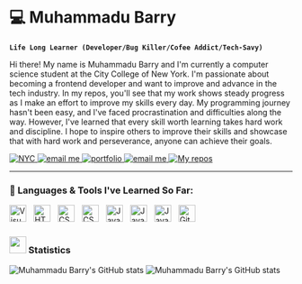 # 💻 Muhammadu Barry

**`Life Long Learner (Developer/Bug Killer/Cofee Addict/Tech-Savy)`**

Hi there! My name is Muhammadu Barry and I'm currently a computer science student at the City College of New York. I'm passionate about becoming a frontend developer and want to improve and advance in the tech industry. In my repos, you'll see that my work shows steady progress as I make an effort to improve my skills every day. My programming journey hasn't been easy, and I've faced procrastination and difficulties along the way. However, I've learned that every skill worth learning takes hard work and discipline. I hope to inspire others to improve their skills and showcase that with hard work and perseverance, anyone can achieve their goals.

<p align="left">
<a href="https://en.wikipedia.org/wiki/New_York_City">
  <img alt="NYC" title="new york city" src="https://custom-icon-badges.demolab.com/badge/New_York_City-USA-green?style=for-the-badge&logo=location&logoColor=white" style="pointer-events: none;"/>
</a>
 <a href="mailto:muhammadubarry5@gmail.com?subject=Subject%20of%20the%20email&body=Hello%20there!" target="_blank">
   <img alt="email me" title = "email" src="https://custom-icon-badges.demolab.com/badge/-muhammadubarry5@gmail.com-blue?style=for-the-badge&logo=mention&logoColor=white"/>
 </a>
  <a href ="https://muhammadubarry.github.io/Portfolio-Website/">
    <img alt="portfolio" title="my portfolio" src="https://custom-icon-badges.demolab.com/badge/-Portfolio_Website-teal?style=for-the-badge&logo=rocket133&logoColor=white"/>
  </a>
   <a href="https://www.linkedin.com/in/muhammadu-barry-6103aa27a/" target="_blank">
   <img alt="email me" title = "email" src="https://custom-icon-badges.demolab.com/badge/-My_Linkedin-teal?style=for-the-badge&logo=linkedin2123&logoColor=white"/>
 </a>
  <a href ="https://github.com/MuhammaduBarry?tab=repositories">
    <img alt="My repos" title="repos" src="https://custom-icon-badges.demolab.com/badge/-My%20Repos-yellow?style=for-the-badge&logoColor=white&logo=repo"/>
  </a>
</p>

---

### 👾 Languages & Tools I've Learned So Far:
<img align="left" alt="Visual Studio Code" width="30px" src="https://cdn.jsdelivr.net/gh/devicons/devicon/icons/vscode/vscode-original.svg" style="padding-right:10px;" />
<img align="left" alt="HTML5" width="30px" src="https://cdn.jsdelivr.net/gh/devicons/devicon/icons/html5/html5-original.svg" style="padding-right:10px;" />
<img align="left" alt="CSS3" width="30px" src="https://cdn.jsdelivr.net/gh/devicons/devicon/icons/css3/css3-original.svg" style="padding-right:10px;" />
<img align="left" alt="CSS3" width="30px" src="https://cdn.jsdelivr.net/gh/devicons/devicon/icons/bootstrap/bootstrap-original.svg" style="padding-right:10px;" />
<img align="left" alt="JavaScript" width="30px" src="https://cdn.jsdelivr.net/gh/devicons/devicon/icons/tailwindcss/tailwindcss-plain.svg" style="padding-right:10px;" />
<img align="left" alt="JavaScript" width="30px" src="https://cdn.jsdelivr.net/gh/devicons/devicon/icons/javascript/javascript-original.svg" style="padding-right:10px;" />
<img align="left" alt="JavaScript" width="30px" src="https://cdn.jsdelivr.net/gh/devicons/devicon/icons/git/git-original.svg" style="padding-right:10px;" />
<img align="left" alt="GitHub" width="30px" src="https://user-images.githubusercontent.com/3369400/139447912-e0f43f33-6d9f-45f8-be46-2df5bbc91289.png" style="padding-right:10px;" />
<br/>

#

### <img src="https://media4.giphy.com/media/MIGbtLZoVjbl0bYbAd/giphy.gif?cid=ecf05e472t2h0i8d7dcjaoau9iqtchhr899hxmpxzzgc7lyw&rid=giphy.gif" width="30"> Statistics

![Muhammadu Barry's GitHub stats](https://github-readme-stats.vercel.app/api?username=MuhammaduBarry&show_icons=true&theme=tokyonight)
![Muhammadu Barry's GitHub stats](https://activitygraph.herokuapp.com/graphusername=MuhammaduBarry&custom_title=MuhammaduBarry's%20Contribution%20Graph&theme=tokyonight&bgcolor=282828&hideborder=true&line=d1a01f&point=c58545)
